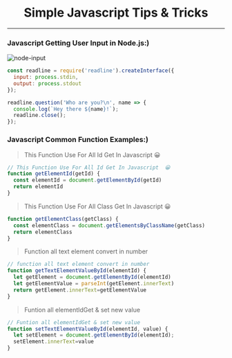 <h1 align='center'>Simple Javascript Tips & Tricks</h1>

---

### Javascript Getting User Input in Node.js:)


![node-input](https://user-images.githubusercontent.com/106922916/215346267-98865629-610f-4cd2-8a3f-209968e76496.PNG)


```javascript
const readline = require('readline').createInterface({
  input: process.stdin,
  output: process.stdout
});

readline.question('Who are you?\n', name => {
  console.log(`Hey there ${name}!`);
  readline.close();
});
```

### Javascript Common Function Examples:)

> This Function Use For All Id Get In Javascript  😀

```js
// This Function Use For All Id Get In Javascript  😀
function getElementId(getId) {
  const elementId = document.getElementById(getId)
  return elementId
}
```

> This Function Use For All Class Get In Javascript  😀

```js
function getElementClass(getClass) {
  const elementClass = document.getElementsByClassName(getClass)
  return elementClass
}
```

> Function all text element convert in number

```js
// function all text element convert in number
function getTextElementValueById(elementId) {
  let getElement = document.getElementById(elementId)
  let getElementValue = parseInt(getElement.innerText)
  return getElement.innerText=getElementValue
}
```

> Funtion all elementIdGet & set new value 


```js
// Funtion all elementIdGet & set new value 
function setTextElementValueById(elementId, value) {
  let setElement = document.getElementById(elementId);
  setElement.innerText=value
}
```
